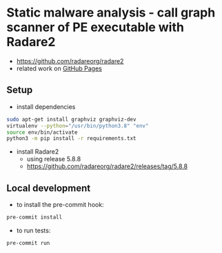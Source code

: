 # Static malware analysis - call graph scanner of PE executable with Radare2

* https://github.com/radareorg/radare2
* related work on [GitHub Pages](https://attilamester.github.io/call-graph/)

## Setup

* install dependencies
```bash
sudo apt-get install graphviz graphviz-dev
virtualenv --python="/usr/bin/python3.8" "env"
source env/bin/activate
python3 -m pip install -r requirements.txt
```

* install Radare2
  * using release 5.8.8
  * https://github.com/radareorg/radare2/releases/tag/5.8.8


## Local development

* to install the pre-commit hook:
```bash
pre-commit install
```

* to run tests:
```bash
pre-commit run
```
